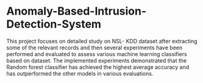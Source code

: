 # Anomaly-Based-Intrusion-Detection-System
This project focuses on detailed study on NSL- KDD dataset after extracting some of the relevant records and then several experiments have been performed and evaluated to assess various machine learning classifiers based on dataset. The implemented experiments demonstrated that the Random forest classifier has achieved the highest average accuracy and has outperformed the other models in various evaluations.
